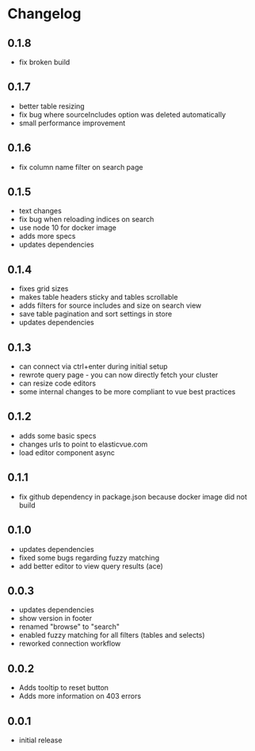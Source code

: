 # Changelog

## 0.1.8

* fix broken build

## 0.1.7

* better table resizing
* fix bug where sourceIncludes option was deleted automatically
* small performance improvement

## 0.1.6

* fix column name filter on search page

## 0.1.5

* text changes
* fix bug when reloading indices on search
* use node 10 for docker image
* adds more specs
* updates dependencies

## 0.1.4

* fixes grid sizes
* makes table headers sticky and tables scrollable
* adds filters for source includes and size on search view
* save table pagination and sort settings in store
* updates dependencies

## 0.1.3

* can connect via ctrl+enter during initial setup
* rewrote query page - you can now directly fetch your cluster
* can resize code editors
* some internal changes to be more compliant to vue best practices

## 0.1.2

* adds some basic specs
* changes urls to point to elasticvue.com
* load editor component async

## 0.1.1

* fix github dependency in package.json because docker image did not build

## 0.1.0

* updates dependencies
* fixed some bugs regarding fuzzy matching
* add better editor to view query results (ace)

## 0.0.3

* updates dependencies
* show version in footer
* renamed "browse" to "search"
* enabled fuzzy matching for all filters (tables and selects)
* reworked connection workflow

## 0.0.2

* Adds tooltip to reset button
* Adds more information on 403 errors

## 0.0.1

* initial release
